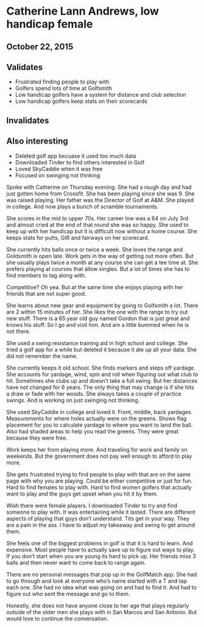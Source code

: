 # Catherine Lann Andrews, low handicap female
## October 22, 2015

## Validates
* Frustrated finding people to play with
* Golfers spend lots of time at Golfsmith
* Low handicap golfers have a system for distance and club selection
* Low handicap golfers keep stats on their scorecards

## Invalidates

## Also interesting
* Deleted golf app becuase it used too much data
* Downloaded Tinder to find others interested in Golf
* Loved SkyCaddie when it was free
* Focused on swinging not thinking

Spoke with Catherine on Thursday evening. She had a rough day and had just gotten home from Crossfit. She has been playing since she was 9. She was raised playing. Her father was the Director of Golf at A&M. She played in college. And now plays a bunch of scramble tournaments.

She scores in the mid to upper 70s. Her career low was a 64 on July 3rd and almost cried at the end of that round she was so happy. She used to keep up with her handicap but it is difficult now without a home course. She keeps stats for putts, GIR and fairways on her scorecard.

She currently hits balls once or twice a week. She loves the range and Goldsmith is open late. Work gets in the way of getting out more often. But she usually plays twice a month at any course she can get a tee time at. She prefers playing at courses that allow singles. But a lot of times she has to find members to tag along with.

Competitive? Oh yea. But at the same time she enjoys playing with her friends that are not super good.

She learns about new gear and equipment by going to Golfsmith a lot. There are 2 within 15 minutes of her. She likes the one with the range to try out new stuff. There is a 65 year old guy named Gordon that is just great and knows his stuff. So I go and visit him. And am a little bummed when he is not there.

She used a swing resistance training aid in high school and college. She tried a golf app for a while but deleted it because it ate up all your data. She did not remember the name.

She currently keeps it old school. She finds markers and steps off yardage. She accounts for yardage, wind, spin and roll when figuring out what club to hit. Sometimes she clubs up and doesn’t take a full swing. But her distances have not changed for 6 years. The only thing that may change is if she hits a draw or fade with her woods. She always takes a couple of practice swings. And is working on just swinging not thinking.

She used SkyCaddie in college and loved it. Front, middle, back yardages. Measurements for where holes actually were on the greens. Shows flag placement for you to calculate yardage to where you want to land the ball. Also had shaded areas to help you read the greens. They were great because they were free.

Work keeps her from playing more. And traveling for work and family on weekends. But the government does not pay well enough to afford to play more.

She gets frustrated trying to find people to play with that are on the same page with why you are playing. Could be either competitive or just for fun. Hard to find females to play with. Hard to find women golfers that actually want to play and the guys get upset when you hit it by them.

Wish there were female players. I downloaded Tinder to try and find someone to play with. It was entertaining while it lasted. There are different aspects of playing that guys don’t understand. Tits get in your way. They are a pain in the ass. I have to adjust my takeaway and swing to get around them.

She feels one of the biggest problems in golf is that it is hard to learn. And expensive. Most people have to actually save up to figure out ways to play. If you don’t start when you are young its hard to pick up. Her friends miss 3 balls and then never want to come back to range again.

There are no personal messages that pop up in the GolfMatch app. She had to go through and look at everyone who’s name started with a T and tap each one. She had no idea what was going on and had to find it. And had to figure out who sent the message and go to them.

Honestly, she does not have anyone close to her age that plays regularly outside of the older men she plays with in San Marcos and San Antonio. But would love to continue the conversation.
